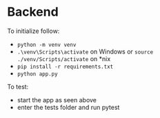 # Backend

To initialize follow:
- `python -m venv venv`
- `.\venv\Scripts\activate` on Windows or `source ./venv/Scripts/activate` on *nix
- `pip install -r requirements.txt`
- `python app.py`


To test:
- start the app as seen above
- enter the tests folder and run pytest
